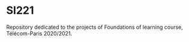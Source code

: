 # SI221
Repository dedicated to the projects of Foundations of learning course, Télécom-Paris 2020/2021.
